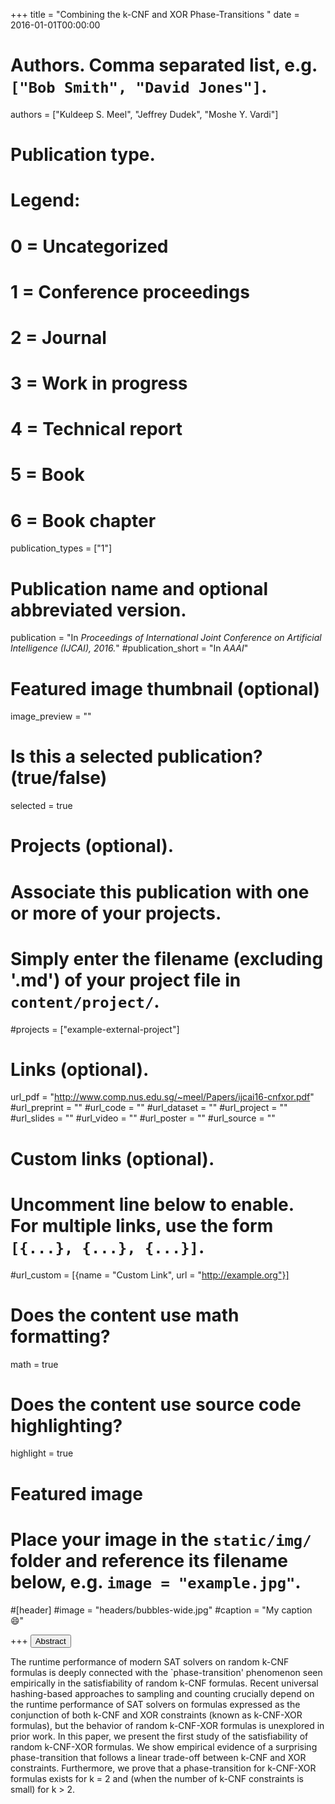 +++
title = "Combining the k-CNF and XOR Phase-Transitions "
date = 2016-01-01T00:00:00

# Authors. Comma separated list, e.g. `["Bob Smith", "David Jones"]`.
authors = ["Kuldeep S. Meel", "Jeffrey Dudek", "Moshe Y. Vardi"]

# Publication type.
# Legend:
# 0 = Uncategorized
# 1 = Conference proceedings
# 2 = Journal
# 3 = Work in progress
# 4 = Technical report
# 5 = Book
# 6 = Book chapter
publication_types = ["1"]

# Publication name and optional abbreviated version.
publication = "In *Proceedings of International Joint Conference on Artificial Intelligence (IJCAI), 2016.*"
#publication_short = "In *AAAI*"


# Featured image thumbnail (optional)
image_preview = ""

# Is this a selected publication? (true/false)
selected = true

# Projects (optional).
#   Associate this publication with one or more of your projects.
#   Simply enter the filename (excluding '.md') of your project file in `content/project/`.
#projects = ["example-external-project"]


# Links (optional).
url_pdf = "http://www.comp.nus.edu.sg/~meel/Papers/ijcai16-cnfxor.pdf"
#url_preprint = ""
#url_code = ""
#url_dataset = ""
#url_project = ""
#url_slides = ""
#url_video = ""
#url_poster = ""
#url_source = ""

# Custom links (optional).
#   Uncomment line below to enable. For multiple links, use the form `[{...}, {...}, {...}]`.
#url_custom = [{name = "Custom Link", url = "http://example.org"}]

# Does the content use math formatting?
math = true

# Does the content use source code highlighting?
highlight = true

# Featured image
# Place your image in the `static/img/` folder and reference its filename below, e.g. `image = "example.jpg"`.
#[header]
#image = "headers/bubbles-wide.jpg"
#caption = "My caption :smile:"

+++
<button class="btn btn-default btn-xs" type="button" data-toggle="collapse" data-target="#abstract_DMPV17">
Abstract</button>
<div id="abstract_DMPV17" class="collapse">
The runtime performance of modern SAT solvers on random k-CNF formulas is deeply connected with the `phase-transition' phenomenon seen empirically in the satisfiability of random k-CNF formulas. Recent universal hashing-based approaches to sampling and counting crucially depend on the runtime performance of SAT solvers on formulas expressed as the conjunction of both k-CNF and XOR constraints (known as k-CNF-XOR formulas), but the behavior of random k-CNF-XOR formulas is unexplored in prior work. In this paper, we present the first study of the satisfiability of random k-CNF-XOR formulas. We show empirical evidence of a surprising phase-transition that follows a linear trade-off between k-CNF and XOR constraints. Furthermore, we prove that a phase-transition for k-CNF-XOR formulas exists for k = 2 and (when the number of k-CNF constraints is small) for k > 2.
</div>
